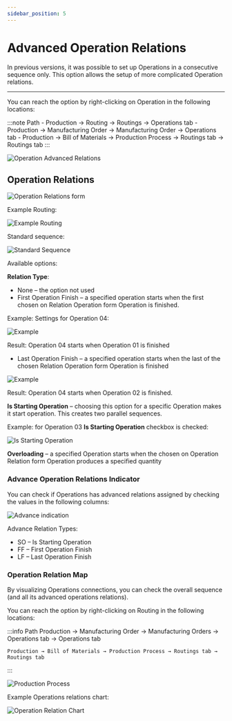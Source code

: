 ```yaml
---
sidebar_position: 5
---
```


# Advanced Operation Relations

In previous versions, it was possible to set up Operations in a consecutive sequence only. This option allows the setup of more complicated Operation relations.

---

You can reach the option by right-clicking on Operation in the following locations:

:::note Path
    - Production → Routing → Routings → Operations tab
    - Production → Manufacturing Order → Manufacturing Order → Operations tab
    - Production → Bill of Materials → Production Process → Routings tab → Routings tab
:::

![Operation Advanced Relations](./media/advanced-operation-relations/operation-advanced-relations.webp)

## Operation Relations

![Operation Relations form](./media/advanced-operation-relations/operation-relations-form.webp)

Example Routing:

![Example Routing](./media/advanced-operation-relations/example-routing.webp)

Standard sequence:

![Standard Sequence](./media/advanced-operation-relations/standard-sequence.webp)

Available options:

**Relation Type**:

- None – the option not used
- First Operation Finish – a specified operation starts when the first chosen on Relation Operation form Operation is finished.

Example: Settings for Operation 04:

![Example](./media/advanced-operation-relations/advanced-relations-example-1.webp)

Result: Operation 04 starts when Operation 01 is finished

- Last Operation Finish – a specified operation starts when the last of the chosen Relation Operation form Operation is finished

![Example](./media/advanced-operation-relations/advanced-relations-example-2.webp)

Result: Operation 04 starts when Operation 02 is finished.

**Is Starting Operation** – choosing this option for a specific Operation makes it start operation. This creates two parallel sequences.

Example: for Operation 03 **Is Starting Operation** checkbox is checked:

![Is Starting Operation](./media/advanced-operation-relations/is-starting-operation.webp)

**Overloading** – a specified Operation starts when the chosen on Operation Relation form Operation produces a specified quantity

### Advance Operation Relations Indicator

You can check if Operations has advanced relations assigned by checking the values in the following columns:

![Advance indication](./media/advanced-operation-relations/advance-relation-indication.webp)

Advance Relation Types:

- SO – Is Starting Operation
- FF – First Operation Finish
- LF – Last Operation Finish

### Operation Relation Map

By visualizing Operations connections, you can check the overall sequence (and all its advanced operations relations).

You can reach the option by right-clicking on Routing in the following locations:

:::info Path
    Production → Manufacturing Order → Manufacturing Orders → Operations tab → Operations tab

    Production → Bill of Materials → Production Process → Routings tab → Routings tab
:::

![Production Process](./media/advanced-operation-relations/production-process-context-menu.webp)

Example Operations relations chart:

![Operation Relation Chart](./media/advanced-operation-relations/operation-relation-map.webp)
